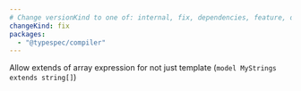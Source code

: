```yaml
---
# Change versionKind to one of: internal, fix, dependencies, feature, deprecation, breaking
changeKind: fix
packages:
  - "@typespec/compiler"
---
```


Allow extends of array expression for not just template (`model MyStrings extends string[]`)

